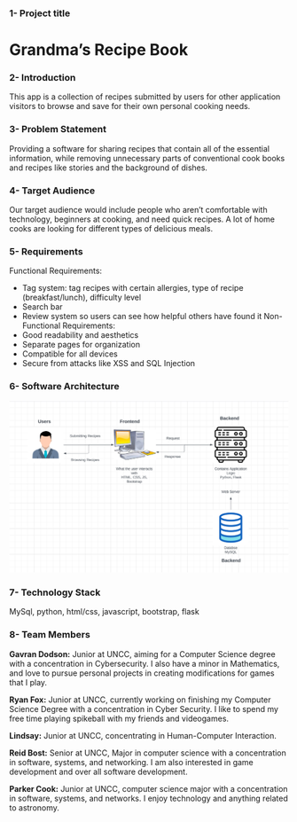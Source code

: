 ### 1- Project title
# Grandma’s Recipe Book

### 2- Introduction
This app is a collection of recipes submitted by users for other application visitors to browse and save for their own personal cooking needs.

### 3- Problem Statement
Providing a software for sharing recipes that contain all of the essential information, while removing unnecessary parts of conventional cook books and recipes like stories and the background of dishes.

### 4- Target Audience
Our target audience would include people who aren’t comfortable with technology, beginners at cooking, and need quick recipes. A lot of home cooks are looking for different types of delicious meals. 

### 5- Requirements
Functional Requirements:
- Tag system: tag recipes with certain allergies, type of recipe (breakfast/lunch), difficulty level 
- Search bar 
- Review system so users can see how helpful others have found it
Non-Functional Requirements:
- Good readability and aesthetics 
- Separate pages for organization 
- Compatible for all devices 
- Secure from attacks like XSS and SQL Injection

### 6- Software Architecture

![Software Architecture for our application](images/SoftwareArchitecture.PNG)

### 7- Technology Stack
MySql, python, html/css, javascript, bootstrap, flask

### 8- Team Members
**Gavran Dodson:** Junior at UNCC, aiming for a Computer Science degree with a concentration in Cybersecurity. I also have a minor in Mathematics, and love to pursue personal projects in creating modifications for games that I play.

**Ryan Fox:** Junior at UNCC, currently working on finishing my Computer Science Degree with a concentration in Cyber Security. I like to spend my free time playing spikeball with my friends and videogames.

**Lindsay:** Junior at UNCC, concentrating in Human-Computer Interaction. 

**Reid Bost:** Senior at UNCC, Major in computer science with a concentration in software, systems, and networking. I am also interested in game development and over all software development.

**Parker Cook:** Junior at UNCC, computer science major with a concentration in software, systems, and networks. I enjoy technology and anything related to astronomy.
